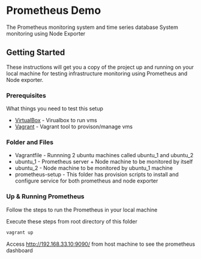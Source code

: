 # Prometheus Demo

The Prometheus monitoring system and time series database
System monitoring using Node Exporter

## Getting Started

These instructions will get you a copy of the project up and running on your local machine for testing infrastructure monitoring using Prometheus and Node exporter.

### Prerequisites

What things you need to test this setup

* [VirtualBox](https://www.virtualbox.org/) - Virualbox to run vms
* [Vagrant](https://www.vagrantup.com/) - Vagrant tool to provison/manage vms


### Folder and Files
* Vagrantfile - Runnning 2 ubuntu machines called ubuntu_1 and ubuntu_2
* ubuntu_1 - Prometheus server + Node machine to be monitored by itself
* ubuntu_2 - Node machine to be monitored by ubuntu_1 machine
* prometheus-setup - This folder has provision scripts to install and configure service for both prometheus and node exporter
### Up & Running Prometheus

Follow the steps to run the Prometheus in your local machine

Execute these steps from root directory of this folder

```bash
vagrant up
```

Access http://192.168.33.10:9090/ from host machine to see the prometheus dashboard

